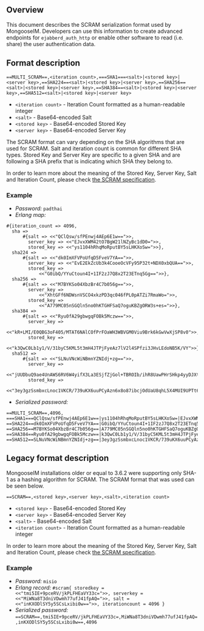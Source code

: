 ## Overview

This document describes the SCRAM serialization format used by MongooseIM.
Developers can use this information to create advanced endpoints for `ejabberd_auth_http` or enable other software to read (i.e. share) the user authentication data.

## Format description

`==MULTI_SCRAM==,<iteration count>,===SHA1===<salt>|<stored key>|<server key>,==SHA224==<salt>|<stored key>|<server key>,==SHA256==<salt>|<stored key>|<server key>,==SHA384==<salt>|<stored key>|<server key>,==SHA512=<salt>|<stored key>|<server key>`

* `<iteration count>` - Iteration Count formatted as a human-readable integer
* `<salt>` - Base64-encoded Salt
* `<stored key>` - Base64-encoded Stored Key
* `<server key>` - Base64-encoded Server Key

The SCRAM format can vary depending on the SHA algorithms that are used for SCRAM.
Salt and iteration count is common for different SHA types.
Stored Key and Server Key are specific to a given SHA and are following a SHA prefix that is indicating which SHA they belong to.

In order to learn more about the meaning of the Stored Key, Server Key, Salt and Iteration Count, please check [the SCRAM specification](https://tools.ietf.org/html/rfc5802).

### Example

* *Password:* `padthai`
* *Erlang map:*
```
#{iteration_count => 4096,
  sha =>
      #{salt => <<"QClQsw/sfPEnwj4AEp6E1w==">>,
        server_key => <<"EJvxXWM42tO7BgW21lNZyBc1dD0=">>,
        stored_key => <<"ys1104hRhqMoRputBY5sLHKXoSw=">>},
  sha224 =>
      #{salt => <<"dk0ImXFVPoUfqD5FveV7YA==">>,
        server_key => <<"EvE2EkZcUb3k4CooeOcVFy95P32t+NDX0xbQUA==">>,
        stored_key =>
            <<"G0ibQ/YYuCtoun4I+1IF2zJ7Q8x2T23ETnq5Gg==">>},
  sha256 =>
      #{salt => <<"M7BYKSo04XbzBr4C7b056g==">>,
        server_key =>
            <<"XhtGFf6NDWsnVSCO4xkzPD3qc046fPL0pATZi7RmaWo=">>,
        stored_key =>
            <<"A779MC05nSGQln5no0hKTGHFSaQ7oguKBZgORW3s+es=">>},
  sha384 =>
      #{salt => <<"Ryu0fA29gbwgqFOBk5Mczw==">>,
        server_key =>
            <<"kR+LMI/E0QBG3oF405/MTAT6NAlCOfPrFOaWH3WBVGM0Viu9Brk6kGwVwXjSP8v0">>,
        stored_key =>
            <<"k3QwC0Lb1y1/V/31byC5KML5t3mH4JTPjFyeAz7lV2l4SPfzi3JHvLEdoNB5K/VY">>},
  sha512 =>
      #{salt => <<"SLNuVNcWiNBmnYZNIdj+zg==">>,
        server_key =>
            <<"jUUDbuQ9ae4UnAWS6RV6W4yifX3La3ESjfZjGol+TBROIb/ihR8UawPHrSHkp4yyDJXtRhR9RlHCHy4bcCm1Yg==">>,
        stored_key =>
            <<"3ey3gzSsmbxcLnoc1VKCR/739uKX6uuPCyAzn6x8o87ibcjOdUaU8qhL5X4MUI9UPTt667GagNpVTmAWTFNsjA==">>}}

```
* *Serialized password:*
```
==MULTI_SCRAM==,4096,
===SHA1===QClQsw/sfPEnwj4AEp6E1w==|ys1104hRhqMoRputBY5sLHKXoSw=|EJvxXWM42tO7BgW21lNZyBc1dD0=,
==SHA224==dk0ImXFVPoUfqD5FveV7YA==|G0ibQ/YYuCtoun4I+1IF2zJ7Q8x2T23ETnq5Gg==|EvE2EkZcUb3k4CooeOcVFy95P32t+NDX0xbQUA==,
==SHA256==M7BYKSo04XbzBr4C7b056g==|A779MC05nSGQln5no0hKTGHFSaQ7oguKBZgORW3s+es=|XhtGFf6NDWsnVSCO4xkzPD3qc046fPL0pATZi7RmaWo=,
==SHA384==Ryu0fA29gbwgqFOBk5Mczw==|k3QwC0Lb1y1/V/31byC5KML5t3mH4JTPjFyeAz7lV2l4SPfzi3JHvLEdoNB5K/VY|kR+LMI/E0QBG3oF405/MTAT6NAlCOfPrFOaWH3WBVGM0Viu9Brk6kGwVwXjSP8v0,
==SHA512==SLNuVNcWiNBmnYZNIdj+zg==|3ey3gzSsmbxcLnoc1VKCR/739uKX6uuPCyAzn6x8o87ibcjOdUaU8qhL5X4MUI9UPTt667GagNpVTmAWTFNsjA==|jUUDbuQ9ae4UnAWS6RV6W4yifX3La3ESjfZjGol+TBROIb/ihR8UawPHrSHkp4yyDJXtRhR9RlHCHy4bcCm1Yg==
```

## Legacy format description

MongooseIM installations older or equal to 3.6.2 were supporting only SHA-1 as a hashing algorithm for SCRAM.
The SCRAM format that was used can be seen below.

`==SCRAM==,<stored key>,<server key>,<salt>,<iteration count>`

* `<stored key>` - Base64-encoded Stored Key
* `<server key>` - Base64-encoded Server Key
* `<salt>` - Base64-encoded Salt
* `<iteration count>` - Iteration Count formatted as a human-readable integer

In order to learn more about the meaning of the Stored Key, Server Key, Salt and Iteration Count, please check [the SCRAM specification](https://tools.ietf.org/html/rfc5802).

### Example

* *Password:* `misio`
* *Erlang record:* `#scram{ storedkey = <<"tmi5IE+9pceRV/jkPLFHEaVY33c=">>, serverkey = <<"MiWNa8T3dniVDwmh77ufJ41fpAQ=">>, salt = <<"inKXODlSY5y5SCsLxibi0w==">>, iterationcount = 4096 }`
* *Serialized password:* `==SCRAM==,tmi5IE+9pceRV/jkPLFHEaVY33c=,MiWNa8T3dniVDwmh77ufJ41fpAQ=,inKXODlSY5y5SCsLxibi0w==,4096`
